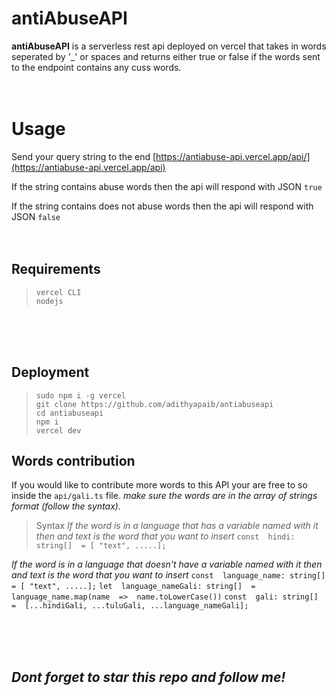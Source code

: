 # antiAbuseAPI

**antiAbuseAPI** is a serverless rest api deployed on vercel that takes in words seperated by  '_' or spaces and returns either true or false if the words sent to the endpoint contains any cuss words.
<br>
<br>
<br>

# Usage

Send your query string to the end [https://antiabuse-api.vercel.app/api/](https://antiabuse-api.vercel.app/api)

If the string contains abuse words then the api will respond with JSON ```true```

If the string contains does not abuse words then the api will respond with JSON ```false```
<br>
<br>
<br>


## Requirements

>````
>vercel CLI
>nodejs
>````
<br>
<br>
<br>

## Deployment

>````
>sudo npm i -g vercel
>git clone https://github.com/adithyapaib/antiabuseapi
>cd antiabuseapi
>npm i
>vercel dev
>````

## Words contribution

If you would like to contribute more words to this API your are free to so inside the ```api/gali.ts``` file.
*make  sure the words are in the array of strings format (follow the syntax).*
<br>

> Syntax
*If the word is in a language that has a variable named with it then and text is the word that you want to insert*
	 	```const  hindi: string[]  = [ "text", .....];```

 *If the word is in a language that  doesn't have a variable named with it then and text is the word that you want to insert*
	 	```const  language_name: string[]  = [ "text", .....];```
	``` let  language_nameGali: string[]  =  language_name.map(name  =>  name.toLowerCase()) ```
      ```const  gali: string[]  =  [...hindiGali, ...tuluGali, ...language_nameGali];```
	
<br>
<br>
<br>

## *Dont forget to star this repo and follow me!*


